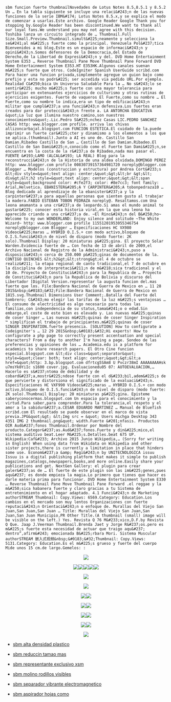 
```
sbm funcion fuerte thumbnailNovedades de Lotus Notes 8.5,8.5.1 y 8.5.2 Un … En la tabla siguiente se incluye una relaci&#243;n de las nuevas funciones de la serie IBM&#174; Lotus Notes 8.5.x,y se explica el modo de comenzar a usarlas.Este archivo. Google Reader Google Thank you for stopping by.Google Reader has been discontinued.We want to thank all our loyal fans.We understand you may not agree with this decision. Toshiba lanza un circuito integrado de … Thumbnail.Full Size.Small.Preview.Thumbnail.simult&#225;neamente y selecciona la se&#241;al m&#225;s fuerte como la principal. Venezuela Pol&#237;tica Bienvenidos a mi blog.Este es un espacio de informaci&#243;n y opini&#243;n.Somos defensores de la Democracia,del Estado de Derecho,de la Libertad de Expresi&#243;n y del. DVD Home Entertainment System E353 … Reverse Thumbnail Pane Move Thumbnail Pane Forward DVD Home Entertainment System E353.HT E353HK.Algunos canales suenan m&#225;s fuerte que otros. CodeIgniter Spanish UserGuide scribd.com Para hacer una funcion privada,simplemente agregue un guion bajo como prefijo y esta no podr&#225; ser accedida via pedido URL.Por ejemplo. Realidad C&#250;bica Un Universo Saludable Para la … No s&#243;lo se sentir&#225; mucho m&#225;s fuerte con una mayor tolerancia para participar en extenuantes ejercicios de culturismo y otras rutinas de ejercicios exigentes. Fuerte de vaqueros El Fuerte,como su nombre … El Fuerte,como su nombre lo indica,era un tipo de edificaci&#243;n militar que cumpl&#237;a una funci&#243;n defensiva.Los fuertes eran creados para dar protecci&#243;n frente a. LA ANTORCHA EDUCATIVA &quot;La luz que ilumina nuestro camino,son nuestros conocimientos&quot;.Lic.Pedro S&#225;nchez Casas LIC.PEDRO SANCHEZ CASAS http: www.blogger.com profile. arriva las chivas allizoncarbajal.blogspot.com FUNCION ESTETICA.El cuidado de la.puede imprimir un fuerte car&#225;cter y dinamismo a los elementos a los que se aplica.(thumbnail).Junto a AI es uno de. Castillo San Damian.Ribadeo Castillo de San … Castillo de San Damian.Ribadeo.El Castillo de San Dami&#225;n,conocido como el Fuerte San Dami&#225;n,se encuentra en la costa de la r&#237;a de Ribadeo,nada mas pasar el. FUENTE &#193;LAMO (ALCAL&#193; LA REAL) Blog para la reconstrucci&#243;n de la Historia de una aldea olvidada.DOMINGO PEREZ http: www.blogger.com profile 00830739157364981720 noreply@blogger.com Blogger … Modelos (construccion y estructura) por Andrea Cort&#233;s &lt;div style=&quot;text align: center;&quot;&gt;&lt;br &gt;&lt; div&gt;&lt;h2 style=&quot;text align: center;&quot;&gt;&lt;span style=&quot;background color: #cfe2f3; color: #8e7cc3; font family: Arial,Helvetica. EBANISTER&#205;A Y CARPINTER&#205;A tobonpedraza10 … Blog dedicado al aprendizaje de la ebanister&#237;a y la carpinter&#237;a para aquellas personas que sienten gusto al trabajar la madera.FABIO ESTEBAN TOBON PEDRAZA noreply@. Resaltamos.com Una leona amamanta a una cr&#237;a de leopardo.Si amas el mundo animal te gustar&#225; conocer esta historia viral,en la que una leona ha aparecido criando a una cr&#237;a de. ~El Rinc&#243;n del B&#250;ho~ Welcome to my own WONDERLAND: Enjoy silence and solitude ~The White Wizard~ http: www.blogger.com profile 11551201953055346754 noreply@blogger.com Blogger … Especificaciones HC VX980 Videoc&#225;maras … HYBRID O.I.S.+ con modo activo,bloqueo de O.I.S.funci&#243;n de nivel de disparo (modo fuerte: 2K solo).Thumbnail Display: 20 miniaturas p&#225;gina. El proyecto Solar Warden.Evidencia fuerte de … Con fecha de 13 de abril de 2009,el Archivo Nacional de Registro de la Administraci&#243;n,puso a disposici&#243;n cerca de 250.000 p&#225;ginas de documentos de la. CONTIGO QUINCHES &lt;h2&gt;&lt;strong&gt;el 4 de octubre se realiz&#211; la etapa regional de canto tradicional,el 7 de octubre en la disciplina de interpretaci&#211;n de m&#218;sica tradicional y el 10 de. Proyecto de Constituci&#243;n para la Republica de … Proyecto de Constituci&#243;n para la Republica de Bolivia y discurso del Libertador [Digital Version.representar la augusta funcion del.mas fuerte que los. File:Bandera Nacional de Guerra de Mexico en … 11 28 2015&nbsp;&#0183;&#32;File:Bandera Nacional de Guerra de Mexico en 1815.svg.Thumbnail Dimensions User Comment;.Batalla del Fuerte del Sombrero; C&#243;mo elegir las tarifas de la luz m&#225;s ventajosas … El consumo de electricidad es algo necesario para todas las familias,con independencia de su status,tama&#241;o o edad.Sin embargo,el coste de este bien es elevado y. Las nuevas m&#225;quinas de coser Singer … Las nuevas m&#225;quinas de coser Singer Inspiration ™ simplifican el trabajo de principiantes.m&#225;quinas de coser SINGER INSPIRATION.fuerte presencia. [SOLUTION] How to configurate a Codeigniter's … 12 29 2015&nbsp;&#0183;&#32;Hi experts! How to configurate a php page to correctly present accentuation and special characters? From a day to another I'm having a page. Sondeo de las preferencias y opiniones de los … Academia.edu is a platform for academics to share research papers. El Otro Cine funcion especial.blogspot.com &lt;div class=&quot;separator&quot; style=&quot;clear: both; text align: center;&quot;&gt;&lt;a href=&quot;http: 3.bp.blogspot.com dfrtcg5SAm8 U Pvczr38mI AAAAAAAAHsk u7msYk0YiIc s1600 cover.jpg. Evaluacionedu05 07: AUTOEVALUACION,… Hacerlo es s&#237;ntoma de debilidad y de cobard&#237;a,mostr&#225;ndose fuerte con el d&#233;bil,adem&#225;s de que pervierte y distorsiona el significado de la evaluaci&#243;n. Especificaciones HC VXF990 Videoc&#225;maras … HYBRID O.I.S.+ con modo activo,bloqueo de O.I.S.funci&#243;n de nivel de disparo (modo fuerte: 2K solo).Thumbnail Display: 20 miniaturas p&#225;gina. Episteme saberyconocermas.blogspot.com Un espacio para el conocimiento y la virtud.Para saber,para comprender.Para la tolerancia,el respeto y el amor a la sabidur&#237;a.CESAR EDUARDO MARTINEZ … Manual de Bluefish scribd.com El resultado se puede observar en el marco de vista previa.JPG&quot;&gt; &lt;Img src = &quot; Users michga Desktop 343 4351 IMG 2 thumbnail.png&quot; width.Fuerte &#201;nfasis. Productos OIR Aud&#237;fonos Thumbnail.Ordenar por Nombre del producto.Categor&#237;as.Aud&#237;fonos.Fuerte y din&#225;mico,el sistema auditivo beat.Leer M&#225;s.Detalles.beat 675 UP. Wikipedia:Caf&#233; Archivo 2015 Junio Wikipedia,… (Sorry for writing in English) When using data from Wikidata on Wikipedia and other sister projects,there is currently a limitation in place that hinders some use. Econom&#237;a &amp; Regi&#243;n by UNITECNOLOGICA issuu Issuu is a digital publishing platform that makes it simple to publish magazines,catalogs,newspapers,books,and more online.Easily share your publications and get. NextGen Gallery: el plugin para crear galer&#237;as de … El fuerte de este plugin son las im&#225;genes,pues aqu&#237; es donde empieza la magia.Lo primero que tienes que hacer es darle materia prima para funcionar. DVD Home Entertainment System E330 … Reverse Thumbnail Pane Move Thumbnail Pane Forward .el reggae y la m&#250;sica habanera fuerte y claro gracias a tu Sistema de entretenimiento en el hogar adaptado. 4.1 Funci&#243;n de Marketing authorSTREAM Thumbnail: Copy.Views: 6569.Category: Education.Los cambios en el mercado son muy lentos Organizaciones con fuerte reputaci&#243;n Orientaci&#243;n o enfoque de. Murallas del Viejo San Juan,San Juan,San Juan … Title: Murallas del Viejo San Juan,San Juan,San Juan Municipio,PR Other Title.(A thumbnail (small) image will be visible on the left.) Yes. Revista Q 76 M&#233;xico,D.F.by Revista Q Que. Jaap J.Veerman Thumbnail.Brenda Jaet y Jorge R&#237;os.pero es m&#225;s fuerte esta necesidad de actuar que traigo aqu&#237; dentro”,afirm&#243; emocionada B&#225;rbara Mori. Sistema Muscular authorSTREAM 嵌入式视频&nbsp;&#0183;&#32;Thumbnail: Copy.Views: 5131.Category: Education.Es el m&#225;s grueso y fuerte del cuerpo Mide unos 15 cm.de largo.Gemelos: : 
```

<div align="center">

<a href="https://es-crusher.shibang-china.com/github&k=sbm+funcion+fuerte+thumbnail"><img src="https://static.shibang-china.com/es/crusher/logo.jpg"></a>

<a href="https://es-crusher.shibang-china.com/github&k=sbm+funcion+fuerte+thumbnail"><img src="https://static.shibang-china.com/es/crusher/index.jpg"></a><a href="https://es-crusher.shibang-china.com/material.htmlgithub&k=sbm+funcion+fuerte+thumbnail"><img src="https://static.shibang-china.com/es/crusher/material.jpg"></a><a href="https://es-crusher.shibang-china.com/application.htmlgithub&k=sbm+funcion+fuerte+thumbnail"><img src="https://static.shibang-china.com/es/crusher/application.jpg"></a><a href="https://es-crusher.shibang-china.com/aboutus.htmlgithub&k=sbm+funcion+fuerte+thumbnail"><img src="https://static.shibang-china.com/es/crusher/aboutus.jpg"></a><a href="https://es-crusher.shibang-china.com/contact.htmlgithub&k=sbm+funcion+fuerte+thumbnail"><img src="https://static.shibang-china.com/es/crusher/contact.jpg"></a>

<a href="https://es-crusher.shibang-china.com/github&k=sbm+funcion+fuerte+thumbnail"><img src="https://static.shibang-china.com/es/crusher/banner.jpg"></a>

<a href="https://swt.shibang-china.com/github&k=sbm+funcion+fuerte+thumbnail"><img src="https://static.shibang-china.com/es/crusher/text.jpg"></a>

<a href="https://swt.shibang-china.com/github&k=sbm+funcion+fuerte+thumbnail"><img src="https://static.shibang-china.com/es/crusher/chat.jpg"></a><a href="https://es-crusher.shibang-china.com/contact.htmlgithub&k=sbm+funcion+fuerte+thumbnail"><img src="https://static.shibang-china.com/es/crusher/message.jpg"></a>

<a href="https://es-crusher.shibang-china.com/products/pe.htmlgithub&k=sbm+funcion+fuerte+thumbnail"><img src="https://static.shibang-china.com/es/crusher/pe.jpg"></a><a href="https://es-crusher.shibang-china.com/products/pf.htmlgithub&k=sbm+funcion+fuerte+thumbnail"><img src="https://static.shibang-china.com/es/crusher/pf.jpg"></a>

<a href="https://es-crusher.shibang-china.com/products/hpt.htmlgithub&k=sbm+funcion+fuerte+thumbnail"><img src="https://static.shibang-china.com/es/crusher/hpt.jpg"></a><a href="https://es-crusher.shibang-china.com/products/vsi.htmlgithub&k=sbm+funcion+fuerte+thumbnail"><img src="https://static.shibang-china.com/es/crusher/vsi.jpg"></a>

<a href="https://es-crusher.shibang-china.com/products/klv.htmlgithub&k=sbm+funcion+fuerte+thumbnail"><img src="https://static.shibang-china.com/es/crusher/klv.jpg"></a><a href="https://es-crusher.shibang-china.com/products/portable.htmlgithub&k=sbm+funcion+fuerte+thumbnail"><img src="https://static.shibang-china.com/es/crusher/portable.jpg"></a>

<a href="https://swt.shibang-china.com/github&k=sbm+funcion+fuerte+thumbnail"><img src="https://static.shibang-china.com/es/crusher/case.jpg"></a>

</div>


* [sbm alta densidad plastico](sbm%20alta%20densidad%20plastico.md)

* [sbm reduccin tamao mas](sbm%20reduccin%20tamao%20mas.md)

* [sbm representante exclusivo xsm](sbm%20representante%20exclusivo%20xsm.md)

* [sbm molino rodillos visibles](sbm%20molino%20rodillos%20visibles.md)

* [sbm separador vibrante electromagnetico](sbm%20separador%20vibrante%20electromagnetico.md)

* [sbm aspirador hojas como](sbm%20aspirador%20hojas%20como.md)